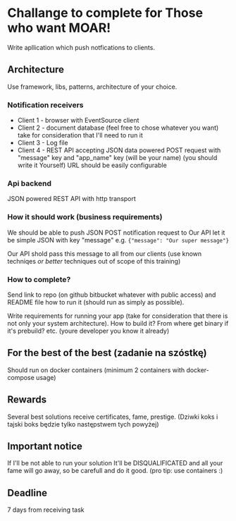 # Challange to complete for Those who want MOAR!

Write apllication which push notfications to clients.

## Architecture

Use framework, libs, patterns, architecture of your choice.

### Notification receivers

- Client 1 - browser with EventSource client
- Client 2 - document database (feel free to chose whatever you want)
             take for consideration that I'll need to run it
- Client 3 - Log file
- Client 4 - REST API accepting JSON data powered POST request
             with "message" key and "app_name" key (will be your name)
             (you should write it Yourself) URL should be easily configurable

### Api backend

JSON powered REST API with http transport


### How it should work (business requirements)

We should be able to push JSON POST notification request to Our API
let it be simple JSON with key "message" e.g.  `{"message": "Our super message"}`

Our API shold pass this message to all from our clients
(use known techniqes *or better* techniques out of scope of this training)



### How to complete?

Send link to repo (on github bitbucket whatever with public access) and README file how to
run it (should run as simply as possible).

Write requirements for running your app (take for consideration that there is
not only your system architecture). How to build it? From where get binary if it's
prebuild? etc. (youre developer you know it already)



## For the best of the best (zadanie na szóstkę)

Should run on docker containers (minimum 2 containers with docker-compose usage)

## Rewards

Several best solutions receive certificates, fame, prestige.
(Dziwki koks i tajski boks będzie tylko następstwem tych powyżej)

## Important notice

If I'll be not able to run your solution It'll be DISQUALIFICATED
and all your fame will go away, so be carefull and do it good.
(pro tip: use containers :)

## Deadline

7 days from receiving task
